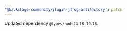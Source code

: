 ```yaml
---
'@backstage-community/plugin-jfrog-artifactory': patch
---
```


Updated dependency `@types/node` to `18.19.76`.
